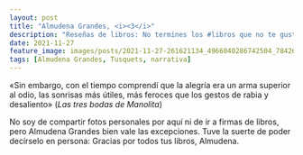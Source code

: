```yaml
---
layout: post
title: "Almudena Grandes, <i><3</i>"
description: "Reseñas de libros: No termines los #libros que no te gustan. I els #llibres que t'agraden llegeix-los tants cops com calgui."
date: 2021-11-27
feature_image: images/posts/2021-11-27-261621134_4966040286742504_7842673832649557311_n_17927045827927283.jpg
tags: [Almudena Grandes, Tusquets, narrativa]
---
```


«Sin embargo, con el tiempo comprendí que la alegría era un arma superior al odio, las sonrisas más útiles, más feroces que los gestos de rabia y desaliento» (*Las tres bodas de Manolita*)

No soy de compartir fotos personales por aquí ni de ir a firmas de libros, pero Almudena Grandes bien vale las excepciones. Tuve la suerte de poder decírselo en persona: Gracias por todos tus libros, Almudena.
